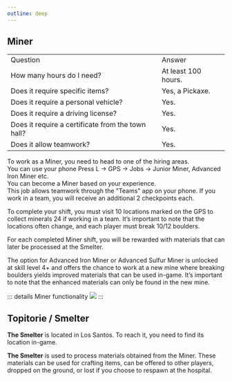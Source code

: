 ```yaml
---
outline: deep
---
```


## Miner

<table>
    <tr>
        <td>Question</td>
        <td>Answer</td>
    </tr>
    <tr>
        <td>How many hours do I need?</td>
        <td>At least 100 hours.</td>
    </tr>
    <tr>
        <td>Does it require specific items?</td>
        <td>Yes, a Pickaxe.</td>
    </tr>
    <tr>
        <td>Does it require a personal vehicle?</td>
        <td>Yes.</td>
    </tr>
    <tr>
        <td>Does it require a driving license?</td>
        <td>Yes.</td>
    </tr>
    <tr>
        <td>Does it require a certificate from the town hall?</td>
        <td>Yes.</td>
    </tr>
    <tr>
        <td>Does it allow teamwork?</td>
        <td>Yes.</td>
    </tr>
</table>


To work as a <span class="button-p-job">Miner</span>, you need to head to one of the hiring areas.
<br>You can use your phone <span class="button-p-job">Press L -> GPS -> Jobs -> Junior Miner, Advanced Iron Miner etc</span>.
<br>You can become a <span class="button-p-job">Miner</span> based on your experience.
<br>This job allows teamwork through the <span class="button-p-job">"Teams"</span> app on your phone. If you work in a team, you will receive an additional <span span class="button-r-job">2 checkpoints</span> each.

To complete your shift, you must visit 10 locations marked on the <span class="button-p-job">GPS</span> to collect minerals <span span class="button-r-job">24 if working in a team</span>. It’s important to note that the locations often change, and each player must break 10/12 boulders.

For each completed <span class="button-p-job">Miner</span> shift, you will be rewarded with materials that can later be processed at the <span class="button-p-job">Smelter</span>.

The option for <span class="button-p-job">Advanced Iron Miner</span> or <span class="button-p-job">Advanced Sulfur Miner</span> is unlocked at <span class="button-r-job">skill level 4+</span> and offers the chance to work at a new mine where breaking boulders yields improved materials that can be used in-game. It’s important to note that the enhanced materials can only be found in the new mine.

::: details Miner functionality
  <img src="https://i.imgur.com/1rd5GYD.gif"/>
:::

## Topitorie / Smelter

<span class="button-p-job"><b>The Smelter</b></span> is located in Los Santos. To reach it, you need to find its location in-game.

<span class="button-p-job"><b>The Smelter</b></span> is used to process materials obtained from the Miner. These materials can be used for crafting items, can be offered to other players, dropped on the ground, or lost if you choose to respawn at the hospital.